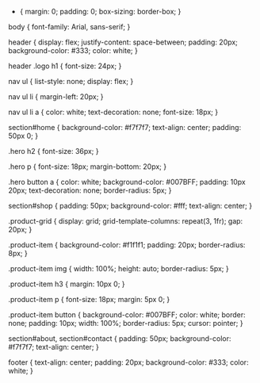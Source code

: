 * {
    margin: 0;
    padding: 0;
    box-sizing: border-box;
}

body {
    font-family: Arial, sans-serif;
}

header {
    display: flex;
    justify-content: space-between;
    padding: 20px;
    background-color: #333;
    color: white;
}

header .logo h1 {
    font-size: 24px;
}

nav ul {
    list-style: none;
    display: flex;
}

nav ul li {
    margin-left: 20px;
}

nav ul li a {
    color: white;
    text-decoration: none;
    font-size: 18px;
}

section#home {
    background-color: #f7f7f7;
    text-align: center;
    padding: 50px 0;
}

.hero h2 {
    font-size: 36px;
}

.hero p {
    font-size: 18px;
    margin-bottom: 20px;
}

.hero button a {
    color: white;
    background-color: #007BFF;
    padding: 10px 20px;
    text-decoration: none;
    border-radius: 5px;
}

section#shop {
    padding: 50px;
    background-color: #fff;
    text-align: center;
}

.product-grid {
    display: grid;
    grid-template-columns: repeat(3, 1fr);
    gap: 20px;
}

.product-item {
    background-color: #f1f1f1;
    padding: 20px;
    border-radius: 8px;
}

.product-item img {
    width: 100%;
    height: auto;
    border-radius: 5px;
}

.product-item h3 {
    margin: 10px 0;
}

.product-item p {
    font-size: 18px;
    margin: 5px 0;
}

.product-item button {
    background-color: #007BFF;
    color: white;
    border: none;
    padding: 10px;
    width: 100%;
    border-radius: 5px;
    cursor: pointer;
}

section#about, section#contact {
    padding: 50px;
    background-color: #f7f7f7;
    text-align: center;
}

footer {
    text-align: center;
    padding: 20px;
    background-color: #333;
    color: white;
}
